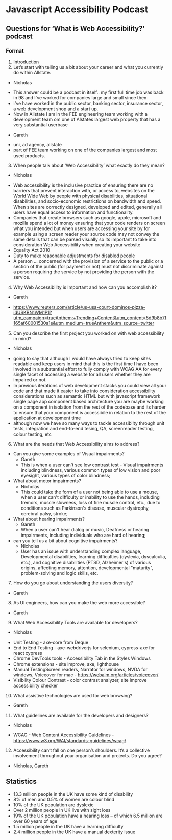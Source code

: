 # Javascript Accessibility Podcast

## Questions for ‘What is Web Accessibility?’ podcast

### Format
1. Introduction
2. Let’s start with telling us a bit about your career and what you currently do within Allstate.
  * Nicholas
  - This answer could be a podcast in itself.. my first full time job was back in 98 and I've worked for companies large and small since then
  - I've have worked in the public sector, banking sector, insurance sector, a web development shop and a start up.
  - Now in Allstate I am in the FEE engineering team working with a development team om one of Alstates largest web property that has a very substantial userbase
  * Gareth
  - uni, ad agency, allstate
  - part of FEE team working on one of the companies largest and most used products.
3. When people talk about ‘Web Accessibility’ what exactly do they mean?
  * Nicholas
  - Web accessibility is the inclusive practice of ensuring there are no barriers that prevent interaction with, or access to, websites on the World Wide Web by people with physical disabilities, situational disabilities, and socio-economic restrictions on bandwidth and speed. When sites are correctly designed, developed and edited, generally all users have equal access to information and functionality.
  - Companies that create browsers such as google, apple, microsoft and mozilla spend a lot of money ensuring that your code renders on screen what you intended but when users are accessing your site by for example using a screen reader your source code may not convey the same details that can be parsed visually so its important to take into consideration Web Accessibility when creating your website
 - Equality Act 2010 
 - Duty to make reasonable adjustments for disabled people
 - A person ... concerned with the provision of a service to the public or a section of the public (for payment or not) must not discriminate against a person requiring the service by not providing the person with the service.
4. Why Web Accessibility is Important and how can you accomplish it?
  * Gareth
  - https://www.reuters.com/article/us-usa-court-dominos-pizza-idUSKBN1WM1P1?utm_campaign=trueAnthem:+Trending+Content&utm_content=5d9b8b7f165af60001530a1e&utm_medium=trueAnthem&utm_source=twitter
5. Can you describe the first project you worked on with web accessibility in mind?
  * Nicholas
   - going to say that although I would have always tried to keep sites readable and keep users in mind that this is the first time I have been involved in a substantial effort to fully comply with WCAG AA for every single facet of accessing a website for all users whether they are impaired or not.
   - In previous iterations of web development stacks you could view all your code and that made it easier to take into consideration accessibility considerations such as semantic HTML but with javascript framework single page app component based architecture you are maybe working on a component in isolation from the rest of the codebase and its harder to ensure that your component is accessibile in relation to the rest of the application at development time
   - although now we have so many ways to tackle accessiblity through unit tests, integration and end-to-end tesing, QA, screenreader testing, colour testing, etc
6. What are the needs that Web Accessibility aims to address?
 - Can you give some examples of Visual impairments?
   * Gareth
    - This is when a user can't see low contrast test - Visual impairments including blindness, various common types of low vision and poor eyesight, various types of color blindness;
 - What about motor impairments?
   * Nicholas
    - This could take the form of a user not being able to use a mouse, when a user can't difficulty or inability to use the hands, including tremors, muscle slowness, loss of fine muscle control, etc., due to conditions such as Parkinson's disease, muscular dystrophy, cerebral palsy, stroke;
 - What about hearing impairments?
   * Gareth
    - When a user can't hear dialog or music, Deafness or hearing impairments, including individuals who are hard of hearing;
 - can you tell us a bit about cognitive impairments?
   * Nicholas
    - User has an issue with understanding complex language, Developmental disabilities, learning difficulties (dyslexia, dyscalculia, etc.), and cognitive disabilities (PTSD, Alzheimer's) of various origins, affecting memory, attention, developmental "maturity", problem-solving and logic skills, etc.
7. How do you go about understanding the users diversity?
 * Gareth
8. As UI engineers, how can you make the web more accessible?
 * Gareth
9. What Web Accessibility Tools are available for developers?
 * Nicholas
 - Unit Testing - axe-core from Deque
 - End to End Testing - axe-webdriverjs for selenium, cypress-axe for react cypress 
 - Chrome DevTools tools - Accessibility Tab in the Styles Windows
 - Chrome extensions - site improve, axe, lighthouse 
 - Manual TestingScreen readers, Narrator for windows, NVDA for windows, Voiceover for mac - https://webaim.org/articles/voiceover/  
 - Visibility Colour Contrast - color contrast analyzer, site improve accessibility checker
10. What assistive technologies are used for web browsing?
 * Gareth
11. What guidelines are available for the developers and designers?
 * Nicholas
  - WCAG - Web Content Accessibility Guidelines - https://www.w3.org/WAI/standards-guidelines/wcag/
12. Accessibility can’t fall on one person’s shoulders. It’s a collective involvement throughout
your organisation and projects. Do you agree?
 * Nicholas, Gareth

## Statistics
 - 13.3 million people in the UK have some kind of disability
 - 8% of men and 0.5% of women are colour blind
 - 10% of the UK population are dyslexic
 - Over 2 million people in UK live with sight loss
 - 19% of the UK population have a hearing loss – of which 6.5 million are over 60 years of age
 - 1.5 million people in the UK have a learning difficulty
 - 2.4 million people in the UK have a manual dexterity issue
